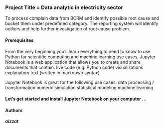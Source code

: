 ### Project Title = Data analytic in electricity sector

To process complain data from BCRM and identify possible root cause and bucket them under predefined category. The reporting system will identify outliers and help further investigation of root cause problem.

#### Prerequisites

From the very beginning you’ll learn everything to need to know to use Python for scientific computing and machine learning use cases.
Jupyter Notebook is a web application that allows you to create and share documents that contain:
			live code (e.g. Python code)
			visualizations
			explanatory text (written in markdown syntax)

Jupyter Notebook is great for the following use cases:
			data processing / transformation
			numeric simulation
			statistical modeling
			machine learning

#### Let’s get started and install Jupyter Notebook on your computer …

#### Authors

 ***aizzat***  

